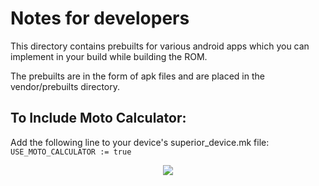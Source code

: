 Notes for developers
====================
This directory contains prebuilts for various android apps which you can implement in your build while building the ROM.

The prebuilts are in the form of apk files and are placed in the vendor/prebuilts directory.


To Include Moto Calculator:
--------------------------

Add the following line to your device's superior_device.mk file:
`
USE_MOTO_CALCULATOR := true
`
<p align="center">
<img src="https://user-images.githubusercontent.com/29405483/216300624-ee3ad401-c7be-490c-8c21-486435a5aa40.png" />
</p>

